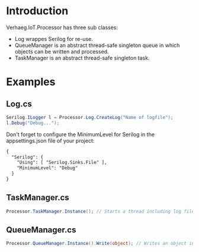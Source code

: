 # Introduction
Verhaeg.IoT.Processor has three sub classes:

* Log wrappes Serilog for re-use. 
* QueueManager is an abstract thread-safe singleton queue in which objects can be written and processed.
* TaskManager is an abstract thread-safe singleton task.

# Examples
## Log.cs
```csharp
Serilog.ILogger l = Processor.Log.CreateLog("Name of logfile");
l.Debug("Debug...");
```

Don't forget to configure the MinimumLevel for Serilog in the appsettings.json file of your project:
```xml
{
  "Serilog": {
    "Using": [ "Serilog.Sinks.File" ],
    "MinimumLevel": "Debug"
  }
}

```
## TaskManager.cs

```csharp
Processor.TaskManager.Instance(); // Starts a thread including log file.
```

## QueueManager.cs

```csharp
Processor.QueueManager.Instance().Write(object); // Writes an object into the queue. Process(object o); method is started to process object.
```
